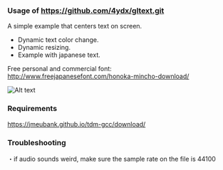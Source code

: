 ### Usage of https://github.com/4ydx/gltext.git

A simple example that centers text on screen.

- Dynamic text color change.
- Dynamic resizing.
- Example with japanese text.

Free personal and commercial font:
http://www.freejapanesefont.com/honoka-mincho-download/

![Alt text](/example/example.png?raw=true "Working Example")

### Requirements

https://jmeubank.github.io/tdm-gcc/download/


### Troubleshooting

・if audio sounds weird, make sure the sample rate on the file is 44100